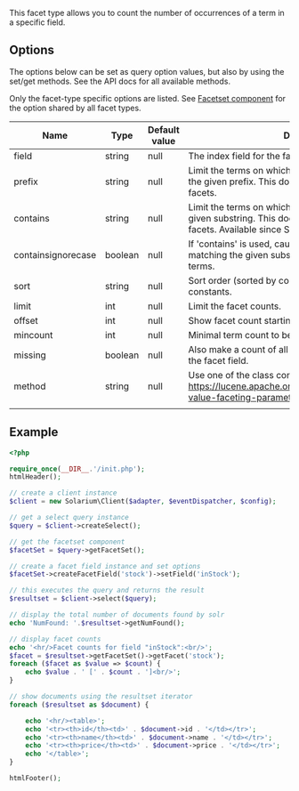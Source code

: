 This facet type allows you to count the number of occurrences of a term in a specific field.

Options
-------

The options below can be set as query option values, but also by using the set/get methods. See the API docs for all available methods.

Only the facet-type specific options are listed. See [Facetset component](V3:Facetset_component "wikilink") for the option shared by all facet types.

| Name               | Type    | Default value | Description                                                                                                                                          |
|--------------------|---------|---------------|------------------------------------------------------------------------------------------------------------------------------------------------------|
| field              | string  | null          | The index field for the facet.                                                                                                                       |
| prefix             | string  | null          | Limit the terms on which to facet to those starting with the given prefix. This does not limit the query, only the facets.                           |
| contains           | string  | null          | Limit the terms on which to facet to those containing the given substring. This does not limit the query, only the facets. Available since Solr 5.1. |
| containsignorecase | boolean | null          | If 'contains' is used, causes case to be ignored when matching the given substring against candidate facet terms.                                    |
| sort               | string  | null          | Sort order (sorted by count). Use one of the class constants.                                                                                        |
| limit              | int     | null          | Limit the facet counts.                                                                                                                              |
| offset             | int     | null          | Show facet count starting from this offset.                                                                                                          |
| mincount           | int     | null          | Minimal term count to be included in facet count results.                                                                                            |
| missing            | boolean | null          | Also make a count of all document that have no value for the facet field.                                                                            |
| method             | string  | null          | Use one of the class constants as value. See <https://lucene.apache.org/solr/guide/faceting.html#field-value-faceting-parameters> for details.       |
||

Example
-------

```php
<?php

require_once(__DIR__.'/init.php');
htmlHeader();

// create a client instance
$client = new Solarium\Client($adapter, $eventDispatcher, $config);

// get a select query instance
$query = $client->createSelect();

// get the facetset component
$facetSet = $query->getFacetSet();

// create a facet field instance and set options
$facetSet->createFacetField('stock')->setField('inStock');

// this executes the query and returns the result
$resultset = $client->select($query);

// display the total number of documents found by solr
echo 'NumFound: '.$resultset->getNumFound();

// display facet counts
echo '<hr/>Facet counts for field "inStock":<br/>';
$facet = $resultset->getFacetSet()->getFacet('stock');
foreach ($facet as $value => $count) {
    echo $value . ' [' . $count . ']<br/>';
}

// show documents using the resultset iterator
foreach ($resultset as $document) {

    echo '<hr/><table>';
    echo '<tr><th>id</th><td>' . $document->id . '</td></tr>';
    echo '<tr><th>name</th><td>' . $document->name . '</td></tr>';
    echo '<tr><th>price</th><td>' . $document->price . '</td></tr>';
    echo '</table>';
}

htmlFooter();

```
